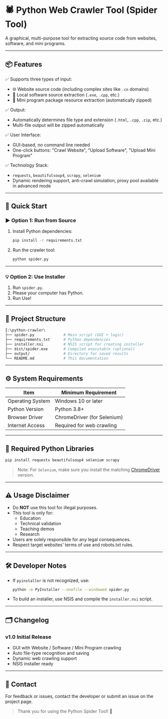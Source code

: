 # 🕷️ Python Web Crawler Tool (Spider Tool)

A graphical, multi-purpose tool for extracting source code from websites, software, and mini programs.

---

## 📦 Features

✅ Supports three types of input:
- 🌐 Website source code (including complex sites like `.cn` domains)
- 💾 Local software source extraction (`.exe`, `.cpp`, etc.)
- 📱 Mini program package resource extraction (automatically zipped)

✅ Output:
- Automatically determines file type and extension (`.html`, `.cpp`, `.zip`, etc.)
- Multi-file output will be zipped automatically

✅ User Interface:
- GUI-based, no command line needed
- One-click buttons: "Crawl Website", "Upload Software", "Upload Mini Program"

✅ Technology Stack:
- `requests`, `beautifulsoup4`, `scrapy`, `selenium`
- Dynamic rendering support, anti-crawl simulation, proxy pool available in advanced mode

---

## 🚀 Quick Start

### ▶️ Option 1: Run from Source

1. Install Python dependencies:

   ```bash
   pip install -r requirements.txt
   ```

2. Run the crawler tool:

   ```bash
   python spider.py
   ```

---

### 💡 Option 2: Use Installer

1. Run `spider.py`.
2. Please your computer has Python.
3. Run Use!

---

## 📁 Project Structure

```bash
I:\python-crawler\
├── spider.py             # Main script (GUI + logic)
├── requirements.txt      # Python dependencies
├── installer.nsi         # NSIS script for creating installer
├── dist/spider.exe       # Compiled executable (optional)
├── output/               # Directory for saved results
└── README.md             # This documentation
```

---

## ⚙️ System Requirements

| Item            | Minimum Requirement         |
|----------------|-----------------------------|
| Operating System | Windows 10 or later        |
| Python Version  | Python 3.8+                 |
| Browser Driver  | ChromeDriver (for Selenium) |
| Internet Access | Required for web crawling   |

---

## 🧪 Required Python Libraries

```bash
pip install requests beautifulsoup4 selenium scrapy
```

> Note: For `Selenium`, make sure you install the matching [ChromeDriver](https://chromedriver.chromium.org/downloads) version.

---

## ⚠️ Usage Disclaimer

- Do **NOT** use this tool for illegal purposes.
- This tool is only for:
  - Education
  - Technical validation
  - Teaching demos
  - Research
- Users are solely responsible for any legal consequences.
- Respect target websites' terms of use and robots.txt rules.

---

## 🛠️ Developer Notes

- If `pyinstaller` is not recognized, use:

  ```bash
  python -m PyInstaller --onefile --windowed spider.py
  ```

- To build an installer, use NSIS and compile the `installer.nsi` script.

---

## 🗂️ Changelog

### v1.0 Initial Release
- GUI with Website / Software / Mini Program crawling
- Auto file-type recognition and saving
- Dynamic web crawling support
- NSIS installer ready

---

## 📮 Contact

For feedback or issues, contact the developer or submit an issue on the project page.

> Thank you for using the Python Spider Tool! 🙌
